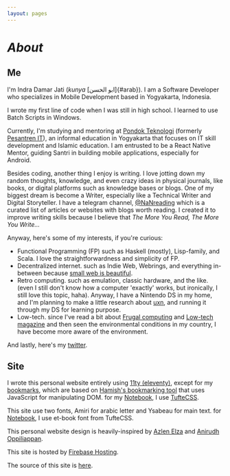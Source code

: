 ```yaml
---
layout: pages
---
```


# *About*

## Me

I'm Indra Damar Jati (*kunya* [ابو الحسن]{#arab}). I am a Software Developer who specializes in Mobile Development based in Yogyakarta, Indonesia.

I wrote my first line of code when I was still in high school. I learned to use Batch Scripts in Windows.

Currently, I'm studying and mentoring at [Pondok Teknologi](https://pondokteknologi.com/) (formerly [Pesantren IT](https://pesantrenit.com/)), an informal education in Yogyakarta that focuses on IT skill development and Islamic education. I am entrusted to be a React Native Mentor, guiding Santri in building mobile applications, especially for Android.

Besides coding, another thing I enjoy is writing. I love jotting down my random thoughts, knowledge, and even crazy ideas in physical journals, like books, or digital platforms such as knowledge bases or blogs. One of my biggest dream is become a Writer, especially like a Technical Writer and Digital Storyteller. I have a telegram channel, [@NaNreading](https://t.me/NaNreading) which is a curated list of articles or websites with blogs worth reading. I created it to improve writing skills because I believe that *The More You Read, The More You Write...*

Anyway, here's some of my interests, if you're curious:

- Functional Programming (FP) such as Haskell (mostly), Lisp-family, and Scala. I love the straightforwardness and simplicity of FP.
- Decentralized internet. such as Indie Web, Webrings, and everything in-between because [small web is beautiful](https://benhoyt.com/writings/the-small-web-is-beautiful/).
- Retro computing. such as emulation, classic hardware, and the like. (even I still don't know how a computer 'exactly' works, but ironically, I still love this topic, haha). Anyway, I have a Nintendo DS in my home, and I'm planning to make a little research about [uxn](https://wiki.xxiivv.com/site/uxn.html), and running it through my DS for learning purpose.
- Low-tech. since I've read a bit about [Frugal computing](https://wimvanderbauwhede.codeberg.page/articles/frugal-computing/) and [Low-tech magazine](https://solar.lowtechmagazine.com/) and then seen the environmental conditions in my country, I have become more aware of the environment.

And lastly, here's my [twitter](https://twitter.com/Indradamarj).

## Site

I wrote this personal website entirely using [11ty (eleventy)](https://www.11ty.dev/), except for my [bookmarks](/bookmarks/), which are based on [Hamish's bookmarking tool](https://github.com/kormyen/memex) that uses JavaScript for manipulating DOM. for my [Notebook](/writing/), I use [TufteCSS](https://edwardtufte.github.io/tufte-css/).

This site use two fonts, Amiri for arabic letter and Ysabeau for main text. for [Notebook](/writing/), I use et-book font from TufteCSS.

This personal website design is heavily-inspired by [Azlen Elza](https://azlen.me/) and [Anirudh Oppiliappan](https://icyphox.sh/).

This site is hosted by [Firebase Hosting](https://firebase.google.com/docs/hosting).

The source of this site is [here](http://github.com/Indra2108/GriyaV2).